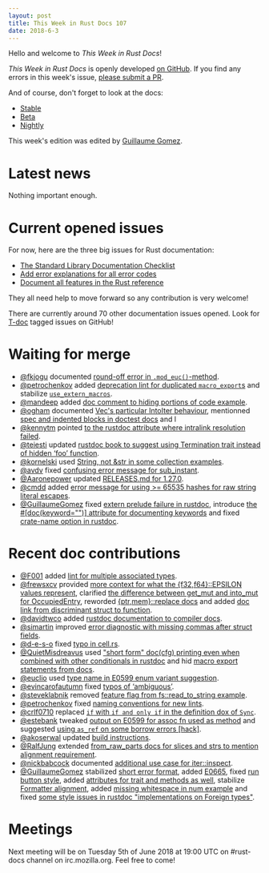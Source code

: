 ```yaml
---
layout: post
title: This Week in Rust Docs 107
date: 2018-6-3
---
```


Hello and welcome to *This Week in Rust Docs*!

*This Week in Rust Docs* is openly developed [on GitHub](https://github.com/GuillaumeGomez/this-week-in-rust-docs).
If you find any errors in this week's issue, [please submit a PR](https://github.com/GuillaumeGomez/this-week-in-rust-docs/pulls).

And of course, don't forget to look at the docs:

* [Stable](https://doc.rust-lang.org/)
* [Beta](https://doc.rust-lang.org/beta/)
* [Nightly](https://doc.rust-lang.org/nightly/)

This week's edition was edited by [Guillaume Gomez](https://github.com/GuillaumeGomez).

# Latest news

Nothing important enough.

# Current opened issues

For now, here are the three big issues for Rust documentation:

* [The Standard Library Documentation Checklist](https://github.com/rust-lang/rust/issues/29329)
* [Add error explanations for all error codes](https://github.com/rust-lang/rust/issues/32777)
* [Document all features in the Rust reference](https://github.com/rust-lang-nursery/reference/projects/1)

They all need help to move forward so any contribution is very welcome!

There are currently around 70 other documentation issues opened. Look for [T-doc](https://github.com/rust-lang/rust/labels/T-doc) tagged issues on GitHub!

# Waiting for merge

* [@fkjogu](https://github.com/fkjogu) documented [round-off error in `.mod_euc()`-method](https://github.com/rust-lang/rust/pull/50342).
* [@petrochenkov](https://github.com/petrochenkov) added [deprecation lint for duplicated `macro_export`s](https://github.com/rust-lang/rust/pull/50143) and stabilize [`use_extern_macros`](https://github.com/rust-lang/rust/pull/50911).
* [@mandeep](https://github.com/mandeep) added [doc comment to hiding portions of code example](https://github.com/rust-lang/rust/pull/50852).
* [@ogham](https://github.com/ogham) documented [Vec's particular IntoIter behaviour](https://github.com/rust-lang/rust/pull/51156), mentionned [spec and indented blocks in doctest docs](https://github.com/rust-lang/rust/pull/51158) and l
* [@kennytm](https://github.com/kennytm) pointed [to the rustdoc attribute where intralink resolution failed](https://github.com/rust-lang/rust/pull/51111).
* [@teiesti](https://github.com/teiesti) updated [rustdoc book to suggest using Termination trait instead of hidden ‘foo’ function](https://github.com/rust-lang/rust/pull/51183).
* [@kornelski](https://github.com/kornelski) used [String, not &str in some collection examples](https://github.com/rust-lang/rust/pull/51081).
* [@avdv](https://github.com/avdv) fixed [confusing error message for sub_instant](https://github.com/rust-lang/rust/pull/51255).
* [@Aaronepower](https://github.com/Aaronepower) updated [RELEASES.md for 1.27.0](https://github.com/rust-lang/rust/pull/51261).
* [@cmdd](https://github.com/cmdd) added [error message for using >= 65535 hashes for raw string literal escapes](https://github.com/rust-lang/rust/pull/50296).
* [@GuillaumeGomez](https://github.com/GuillaumeGomez) fixed [extern prelude failure in rustdoc](https://github.com/rust-lang/rust/pull/50617), introduce [the #[doc(keyword="")] attribute for documenting keywords](https://github.com/rust-lang/rust/pull/51140) and fixed [crate-name option in rustdoc](https://github.com/rust-lang/rust/pull/51256).

# Recent doc contributions

* [@F001](https://github.com/F001) added [lint for multiple associated types](https://github.com/rust-lang/rust/pull/50682).
* [@frewsxcv](https://github.com/frewsxcv) provided [more context for what the {f32,f64}::EPSILON values represent](https://github.com/rust-lang/rust/pull/50919), clarified [the difference between get_mut and into_mut for OccupiedEntry](https://github.com/rust-lang/rust/pull/51312), reworded [{ptr,mem}::replace docs](https://github.com/rust-lang/rust/pull/51124) and added [doc link from discriminant struct to function](https://github.com/rust-lang/rust/pull/51127).
* [@davidtwco](https://github.com/davidtwco) added [rustdoc documentation to compiler docs](https://github.com/rust-lang/rust/pull/50892).
* [@simartin](https://github.com/simartin) improved [error diagnostic with missing commas after struct fields](https://github.com/rust-lang/rust/pull/50914).
* [@d-e-s-o](https://github.com/d-e-s-o) fixed [typo in cell.rs](https://github.com/rust-lang/rust/pull/50913).
* [@QuietMisdreavus](https://github.com/QuietMisdreavus) used ["short form" doc(cfg) printing even when combined with other conditionals in rustdoc](https://github.com/rust-lang/rust/pull/50875) and hid [macro export statements from docs](https://github.com/rust-lang/rust/pull/51011).
* [@euclio](https://github.com/euclio) used [type name in E0599 enum variant suggestion](https://github.com/rust-lang/rust/pull/51313).
* [@evincarofautumn](https://github.com/evincarofautumn) fixed [typos of ‘ambiguous’](https://github.com/rust-lang/rust/pull/51291).
* [@steveklabnik](https://github.com/steveklabnik) removed [feature flag from fs::read_to_string example](https://github.com/rust-lang/rust/pull/51272).
* [@petrochenkov](https://github.com/petrochenkov) fixed [naming conventions for new lints](https://github.com/rust-lang/rust/pull/50879).
* [@crlf0710](https://github.com/crlf0710) replaced [`if` with `if and only if` in the definition dox of `Sync`](https://github.com/rust-lang/rust/pull/51152).
* [@estebank](https://github.com/estebank) tweaked [output on E0599 for assoc fn used as method](https://github.com/rust-lang/rust/pull/51135) and suggested [using `as_ref` on some borrow errors [hack]](https://github.com/rust-lang/rust/pull/51100).
* [@akoserwal](https://github.com/akoserwal) updated [build instructions](https://github.com/rust-lang/rust/pull/51123).
* [@RalfJung](https://github.com/RalfJung) extended [from_raw_parts docs for slices and strs to mention alignment requirement](https://github.com/rust-lang/rust/pull/51134).
* [@nickbabcock](https://github.com/nickbabcock) documented [additional use case for iter::inspect](https://github.com/rust-lang/rust/pull/51142).
* [@GuillaumeGomez](https://github.com/GuillaumeGomez) stabilized [short error format](https://github.com/rust-lang/rust/pull/49546), added [E0665](https://github.com/rust-lang/rust/pull/50846), fixed [run button style](https://github.com/rust-lang/rust/pull/51297), added [attributes for trait and methods as well](https://github.com/rust-lang/rust/pull/50953), stabilize [Formatter alignment](https://github.com/rust-lang/rust/pull/51078), added [missing whitespace in num example](https://github.com/rust-lang/rust/pull/51262) and fixed [some style issues in rustdoc "implementations on Foreign types"](https://github.com/rust-lang/rust/pull/51193).

# Meetings

Next meeting will be on Tuesday 5th of June 2018 at 19:00 UTC on #rust-docs channel on irc.mozilla.org. Feel free to come!
